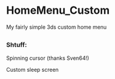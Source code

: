 # HomeMenu_Custom
My fairly simple 3ds custom home menu
##
### Shtuff:
Spinning cursor (thanks Sven64!)

Custom sleep screen
